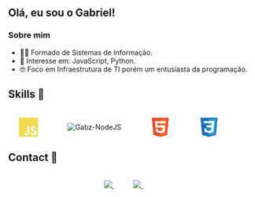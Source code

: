 ## Olá, eu sou o Gabriel!

### Sobre mim

- 👨‍🎓 Formado de Sistemas de Informação.
- 🎯 Interesse em: JavaScript, Python.
- 🤓 Foco em Infraestrutura de TI porém um entusiasta da programação.

## Skills 👾
<p align="center"><br>
  <img align="center" alt="Gabz-JS" height="40" width="40" src="https://raw.githubusercontent.com/devicons/devicon/master/icons/javascript/javascript-plain.svg">
   &nbsp;&nbsp;&nbsp;&nbsp;&nbsp;&nbsp;&nbsp;&nbsp;&nbsp;&nbsp;&nbsp;&nbsp;&nbsp;
  <img align="center" alt="Gabz-NodeJS" height="40" width="40" src="https://cdn.jsdelivr.net/gh/devicons/devicon/icons/nodejs/nodejs-original.svg">
   &nbsp;&nbsp;&nbsp;&nbsp;&nbsp;&nbsp;&nbsp;&nbsp;&nbsp;&nbsp;&nbsp;&nbsp;&nbsp;
  <img align="center" alt="Gabz-HTML" height="40" width="40" src="https://raw.githubusercontent.com/devicons/devicon/master/icons/html5/html5-original.svg">
   &nbsp;&nbsp;&nbsp;&nbsp;&nbsp;&nbsp;&nbsp;&nbsp;&nbsp;&nbsp;&nbsp;&nbsp;&nbsp;
  <img align="center" alt="Gabz-CSS" height="40" width="40" src="https://raw.githubusercontent.com/devicons/devicon/master/icons/css3/css3-original.svg">
   &nbsp;&nbsp;&nbsp;&nbsp;&nbsp;&nbsp;&nbsp;&nbsp;&nbsp;&nbsp;&nbsp;&nbsp;&nbsp;
</p>

## Contact :iphone:
<p align="center"><br>
  <a href="https://instagram.com/gxbzao" target="_blank">
    <img src="https://img.shields.io/badge/-Instagram-%23E4405F?style=for-the-badge&logo=instagram&logoColor=white" target="_blank">
  </a>
  &nbsp;&nbsp;&nbsp;&nbsp;&nbsp;&nbsp;&nbsp;&nbsp;&nbsp;
  <a href="mailto:contato.gabrielrangelgbr@gmail.com">
    <img src="https://img.shields.io/badge/-Gmail-%23333?style=for-the-badge&logo=gmail&logoColor=white" target="_blank">
  </a>
  &nbsp;&nbsp;&nbsp;&nbsp;&nbsp;&nbsp;&nbsp;&nbsp;&nbsp;
<br>
</p>
